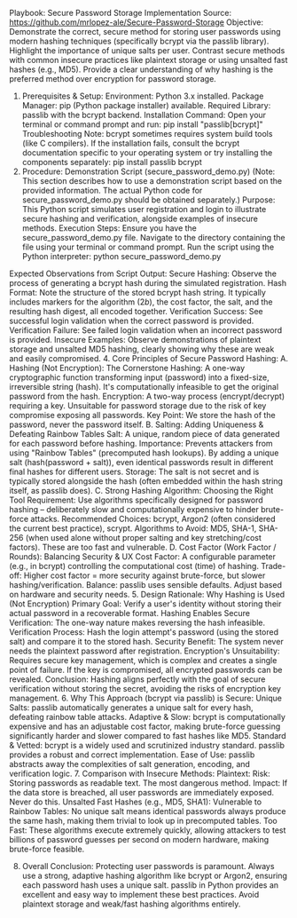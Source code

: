 Playbook: Secure Password Storage Implementation
Source: https://github.com/mrlopez-ale/Secure-Password-Storage
Objective:
Demonstrate the correct, secure method for storing user passwords using modern hashing techniques (specifically bcrypt via the passlib library).
Highlight the importance of unique salts per user.
Contrast secure methods with common insecure practices like plaintext storage or using unsalted fast hashes (e.g., MD5).
Provide a clear understanding of why hashing is the preferred method over encryption for password storage.
1. Prerequisites & Setup:
Environment: Python 3.x installed.
Package Manager: pip (Python package installer) available.
Required Library: passlib with the bcrypt backend.
Installation Command: Open your terminal or command prompt and run:
pip install "passlib[bcrypt]"
Troubleshooting Note: bcrypt sometimes requires system build tools (like C compilers). If the installation fails, consult the bcrypt documentation specific to your operating system or try installing the components separately:
pip install passlib bcrypt
4. Procedure: Demonstration Script (secure_password_demo.py)
(Note: This section describes how to use a demonstration script based on the provided information. The actual Python code for secure_password_demo.py should be obtained separately.)
Purpose: This Python script simulates user registration and login to illustrate secure hashing and verification, alongside examples of insecure methods.
Execution Steps:
Ensure you have the secure_password_demo.py file.
Navigate to the directory containing the file using your terminal or command prompt.
Run the script using the Python interpreter:
python secure_password_demo.py


Expected Observations from Script Output:
Secure Hashing: Observe the process of generating a bcrypt hash during the simulated registration.
Hash Format: Note the structure of the stored bcrypt hash string. It typically includes markers for the algorithm ($2b$), the cost factor, the salt, and the resulting hash digest, all encoded together.
Verification Success: See successful login validation when the correct password is provided.
Verification Failure: See failed login validation when an incorrect password is provided.
Insecure Examples: Observe demonstrations of plaintext storage and unsalted MD5 hashing, clearly showing why these are weak and easily compromised.
4. Core Principles of Secure Password Hashing:
A. Hashing (Not Encryption): The Cornerstone
Hashing: A one-way cryptographic function transforming input (password) into a fixed-size, irreversible string (hash). It's computationally infeasible to get the original password from the hash.
Encryption: A two-way process (encrypt/decrypt) requiring a key. Unsuitable for password storage due to the risk of key compromise exposing all passwords.
Key Point: We store the hash of the password, never the password itself.
B. Salting: Adding Uniqueness & Defeating Rainbow Tables
Salt: A unique, random piece of data generated for each password before hashing.
Importance: Prevents attackers from using "Rainbow Tables" (precomputed hash lookups). By adding a unique salt (hash(password + salt)), even identical passwords result in different final hashes for different users.
Storage: The salt is not secret and is typically stored alongside the hash (often embedded within the hash string itself, as passlib does).
C. Strong Hashing Algorithm: Choosing the Right Tool
Requirement: Use algorithms specifically designed for password hashing – deliberately slow and computationally expensive to hinder brute-force attacks.
Recommended Choices: bcrypt, Argon2 (often considered the current best practice), scrypt.
Algorithms to Avoid: MD5, SHA-1, SHA-256 (when used alone without proper salting and key stretching/cost factors). These are too fast and vulnerable.
D. Cost Factor (Work Factor / Rounds): Balancing Security & UX
Cost Factor: A configurable parameter (e.g., in bcrypt) controlling the computational cost (time) of hashing.
Trade-off: Higher cost factor = more security against brute-force, but slower hashing/verification.
Balance: passlib uses sensible defaults. Adjust based on hardware and security needs.
5. Design Rationale: Why Hashing is Used (Not Encryption)
Primary Goal: Verify a user's identity without storing their actual password in a recoverable format.
Hashing Enables Secure Verification:
The one-way nature makes reversing the hash infeasible.
Verification Process: Hash the login attempt's password (using the stored salt) and compare it to the stored hash.
Security Benefit: The system never needs the plaintext password after registration.
Encryption's Unsuitability:
Requires secure key management, which is complex and creates a single point of failure. If the key is compromised, all encrypted passwords can be revealed.
Conclusion: Hashing aligns perfectly with the goal of secure verification without storing the secret, avoiding the risks of encryption key management.
6. Why This Approach (bcrypt via passlib) is Secure:
Unique Salts: passlib automatically generates a unique salt for every hash, defeating rainbow table attacks.
Adaptive & Slow: bcrypt is computationally expensive and has an adjustable cost factor, making brute-force guessing significantly harder and slower compared to fast hashes like MD5.
Standard & Vetted: bcrypt is a widely used and scrutinized industry standard. passlib provides a robust and correct implementation.
Ease of Use: passlib abstracts away the complexities of salt generation, encoding, and verification logic.
7. Comparison with Insecure Methods:
Plaintext:
Risk: Storing passwords as readable text. The most dangerous method.
Impact: If the data store is breached, all user passwords are immediately exposed. Never do this.
Unsalted Fast Hashes (e.g., MD5, SHA1):
Vulnerable to Rainbow Tables: No unique salt means identical passwords always produce the same hash, making them trivial to look up in precomputed tables.
Too Fast: These algorithms execute extremely quickly, allowing attackers to test billions of password guesses per second on modern hardware, making brute-force feasible.


8. Overall Conclusion:
Protecting user passwords is paramount. Always use a strong, adaptive hashing algorithm like bcrypt or Argon2, ensuring each password hash uses a unique salt. passlib in Python provides an excellent and easy way to implement these best practices. Avoid plaintext storage and weak/fast hashing algorithms entirely.
